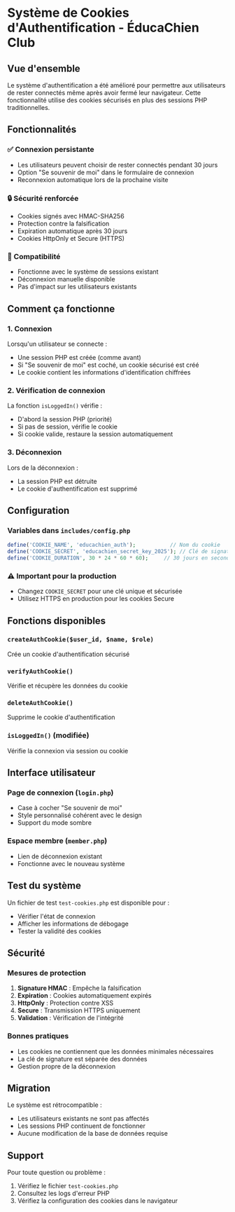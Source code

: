 # Système de Cookies d'Authentification - ÉducaChien Club

## Vue d'ensemble

Le système d'authentification a été amélioré pour permettre aux utilisateurs de rester connectés même après avoir fermé leur navigateur. Cette fonctionnalité utilise des cookies sécurisés en plus des sessions PHP traditionnelles.

## Fonctionnalités

### ✅ Connexion persistante
- Les utilisateurs peuvent choisir de rester connectés pendant 30 jours
- Option "Se souvenir de moi" dans le formulaire de connexion
- Reconnexion automatique lors de la prochaine visite

### 🔒 Sécurité renforcée
- Cookies signés avec HMAC-SHA256
- Protection contre la falsification
- Expiration automatique après 30 jours
- Cookies HttpOnly et Secure (HTTPS)

### 🎯 Compatibilité
- Fonctionne avec le système de sessions existant
- Déconnexion manuelle disponible
- Pas d'impact sur les utilisateurs existants

## Comment ça fonctionne

### 1. Connexion
Lorsqu'un utilisateur se connecte :
- Une session PHP est créée (comme avant)
- Si "Se souvenir de moi" est coché, un cookie sécurisé est créé
- Le cookie contient les informations d'identification chiffrées

### 2. Vérification de connexion
La fonction `isLoggedIn()` vérifie :
- D'abord la session PHP (priorité)
- Si pas de session, vérifie le cookie
- Si cookie valide, restaure la session automatiquement

### 3. Déconnexion
Lors de la déconnexion :
- La session PHP est détruite
- Le cookie d'authentification est supprimé

## Configuration

### Variables dans `includes/config.php`
```php
define('COOKIE_NAME', 'educachien_auth');           // Nom du cookie
define('COOKIE_SECRET', 'educachien_secret_key_2025'); // Clé de signature
define('COOKIE_DURATION', 30 * 24 * 60 * 60);     // 30 jours en secondes
```

### ⚠️ Important pour la production
- Changez `COOKIE_SECRET` pour une clé unique et sécurisée
- Utilisez HTTPS en production pour les cookies Secure

## Fonctions disponibles

### `createAuthCookie($user_id, $name, $role)`
Crée un cookie d'authentification sécurisé

### `verifyAuthCookie()`
Vérifie et récupère les données du cookie

### `deleteAuthCookie()`
Supprime le cookie d'authentification

### `isLoggedIn()` (modifiée)
Vérifie la connexion via session ou cookie

## Interface utilisateur

### Page de connexion (`login.php`)
- Case à cocher "Se souvenir de moi"
- Style personnalisé cohérent avec le design
- Support du mode sombre

### Espace membre (`member.php`)
- Lien de déconnexion existant
- Fonctionne avec le nouveau système

## Test du système

Un fichier de test `test-cookies.php` est disponible pour :
- Vérifier l'état de connexion
- Afficher les informations de débogage
- Tester la validité des cookies

## Sécurité

### Mesures de protection
1. **Signature HMAC** : Empêche la falsification
2. **Expiration** : Cookies automatiquement expirés
3. **HttpOnly** : Protection contre XSS
4. **Secure** : Transmission HTTPS uniquement
5. **Validation** : Vérification de l'intégrité

### Bonnes pratiques
- Les cookies ne contiennent que les données minimales nécessaires
- La clé de signature est séparée des données
- Gestion propre de la déconnexion

## Migration

Le système est rétrocompatible :
- Les utilisateurs existants ne sont pas affectés
- Les sessions PHP continuent de fonctionner
- Aucune modification de la base de données requise

## Support

Pour toute question ou problème :
1. Vérifiez le fichier `test-cookies.php`
2. Consultez les logs d'erreur PHP
3. Vérifiez la configuration des cookies dans le navigateur 